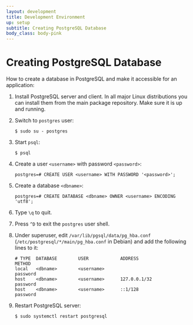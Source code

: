 ```yaml
---
layout: development
title: Development Environment
up: setup
subtitle: Creating PostgreSQL Database
body_class: body-pink
---
```


# Creating PostgreSQL Database

How to create a database in PostgreSQL and make it accessible for an
application:

1. Install PostgreSQL server and client. In all major Linux
   distributions you can install them from the main package repository.
   Make sure it is up and running.
2. Switch to `postgres` user:

   ```
   $ sudo su - postgres
   ```
3. Start `psql`:

   ```
   $ psql
   ```

4. Create a user `<username>` with password `<password>`:

   ```
   postgres=# CREATE USER <username> WITH PASSWORD '<password>';
   ```

5. Create a database `<dbname>`:

   ```
   postgres=# CREATE DATABASE <dbname> OWNER <username> ENCODING 'utf8';
   ```

6. Type `\q` to quit.
7. Press `^D` to exit the `postgres` user shell.
8. Under superuser, edit `/var/lib/pgsql/data/pg_hba.conf`
   (`/etc/postgresql/*/main/pg_hba.conf` in Debian) and add the
   following lines to it:

   ```
   # TYPE  DATABASE        USER            ADDRESS                 METHOD
   local   <dbname>        <username>                              password
   host    <dbname>        <username>      127.0.0.1/32            password
   host    <dbname>        <username>      ::1/128                 password
   ```

9. Restart PostgreSQL server:
   ```
   $ sudo systemctl restart postgresql
   ```
